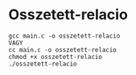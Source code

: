 # Osszetett-relacio

```
gcc main.c -o osszetett-relacio
VAGY
cc main.c -o osszetett-relacio
chmod +x osszetett-relacio
./osszetett-relacio
```

